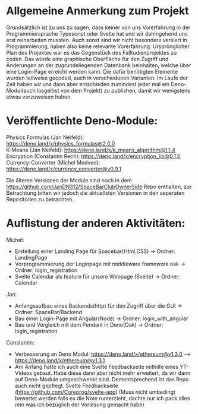 # Allgemeine Anmerkung zum Projekt
Grundsätzlich ist zu uns zu sagen, dass keiner von uns Vorerfahrung in der Programmiersprache Typescript oder Svelte hat und wir dahingehend uns erst reinarbeiten mussten. Auch sonst sind wir nicht besonders versiert in Programmierung, haben also keine relevante Vorerfahrung.
Ursprünglicher Plan des Projektes war es das Gegenstück des Falltudienprojektes zu coden. 
Das würde eine graphische Oberfläche für den Zugriff und Änderungen an der zugrundeliegenden Datenbank beinhalten, welche über eine Login-Page erreicht werden kann. 
Die dafür benötigten Elemente wurden teilweise gecoded, auch in verschiedenen Varianten. 
Im Laufe der Zeit haben wir uns dann aber entschieden zumindest jeder mal ein Deno-Modul(auch losgelöst von dem Projekt) zu publishen, damit wir wenigstens etwas vorzuweisen haben.

# Veröffentlichte Deno-Module:
Physics Formulas (Jan Neifeld): https://deno.land/x/physics_formulas@2.0.0       
K-Means (Jan Neifeld): https://deno.land/x/k_means_algorithm@1.1.4                 
Encryption (Constantin Rech): https://deno.land/x/encryption_lib@0.1.0             
Currency-Converter (Michel Medved): https://deno.land/x/currency_converter@v0.9.1  

Die älteren Versionen der Module sind noch in dem https://github.com/JanDN312/SpaceBarClubOwnerSide Repo enthalten, zur Betrachtung bitten wir jedoch die aktuellsten Versionen in den seperaten Repositories zu betrachten.

# Auflistung der anderen Aktivitäten:

Michel:
- Erstellung einer Landing Page für Spacebar(Html,CSS)              -> Ordner: LandingPage
- Vorprogrammierung der Loginpage mit middleware framework oak      -> Ordner: login_registration
- Svelte Calendar als feature für unsere Webpage (Svelte)           -> Ordner: Calendar


Jan:
- Anfangsaufbau eines Backends(http) für den Zugriff über die GUI   -> Ordner: SpaceBar/Backend
- Bau einer Login-Page mit Angular(Node)                            -> Ordner: login_with_angular
- Bau und Vergleich mit dem Pendant in Deno(Oak)                    -> Ordner: login_registration

Constantin:
- Verbesserung an Deno Modul: https://deno.land/x/ethereum@v1.3.0 --> https://deno.land/x/ethereum@v1.3.1
- Am Anfang hatte ich auch eine Svelte Feedbackseite mithilfe eines YT-Videos gebaut. Habe diese dann aber nicht mehr erweitert, da wir dann auf Deno-Module umgeschwenkt sind. Dementsprechend ist das Repo auch nicht gepflegt. Svelte Feedbackseite (https://github.com/Coreprog/svelte-app) (Muss nicht umbedingt bewertet werden falls es die Note runterzieht, dachte nur ich pack alles rein was ich bezüglich der Vorlesung gemacht habe)


